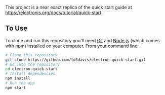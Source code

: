 This project is a near exact replica of the quick start guide at https://electronjs.org/docs/tutorial/quick-start.

## To Use

To clone and run this repository you'll need [Git](https://git-scm.com) and [Node.js](https://nodejs.org/en/download/) (which comes with [npm](http://npmjs.com)) installed on your computer. From your command line:

```bash
# Clone this repository
git clone https://github.com/ld3davis/electron-quick-start.git
# Go into the repository
cd electron-quick-start
# Install dependencies
npm install
# Run the app
npm start
```